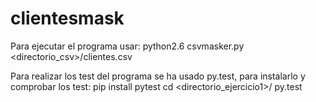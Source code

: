 # clientesmask
Para ejecutar el programa usar:
  python2.6 csvmasker.py <directorio_csv>/clientes.csv
  
Para realizar los test del programa se ha usado py.test, para instalarlo y comprobar los test:
  pip install pytest
  cd <directorio_ejercicio1>/
  py.test
